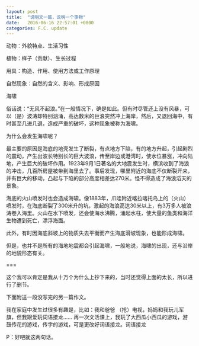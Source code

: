 ```yaml
---
layout: post
title:  "说明文一篇，说明一个事物"
date:   2016-06-16 22:57:01 +0800
categories: F.C. update
---
```

动物：外貌特点、生活习性

植物：样子（贡献）、生长过程

用具：构造、作用、使用方法或工作原理

自然现象：自然的含义、影响、形成原因

海啸

俗话说：“无风不起浪。”在一般情况下，确是如此。但有时尽管还上没有风暴，可以（是）波涛却特别汹涌，高达数米的巨浪突然冲上海岸，然后，又退回海中，有时甚至几进几退，造成严重的破坏，这种现象被称为海啸。

为什么会发生海啸呢？

最主要的原因是海底的地壳发生了断裂，有点地方下陷，有的地方升起，引起剧烈的震动，产生出波长特别长的巨大波浪，传至岸边或港湾时，使水位暴涨，冲向陆地，产生巨大的破坏作用。1923年9月1日著名的大地震发生时，横滨收到了海浪的冲击，几百所房屋被带到海里去了。事后发现，哪里附近的海底不仅断裂开来，并有巨大的移动，凸起与下陷的部分高度相差达270米。怪不得造成了海浪滔天的景象。

海底的火山喷发时也会造成海啸。像1883年，爪哇附近喀拉喀托岛上的（火山）喷发时，在海底断裂了300米升的坑，激起的海浪高达30米以上，有3万多人被浪涛卷入海里。火山在水下喷发，还会使海水沸腾，涌起水柱，使大量的鱼类和海洋生物遭到死亡，漂浮海面。

此外，有时因海底斜坡上的物质失去平衡而产生海底滑坡现象，也能形成海啸。

但是，也并不是所有的海地地震都会引起海啸，一般地说，海啸的出现，还与沿岸的地貌形态有关。

===

这个我可以肯定是我从十万个为什么上抄下来的，当时还觉得上面的太长，所以进行了删节。

下面附送一段没写完的另一篇作文。

我在家庭中发生过很多有趣是，比如：我和爸爸  （抢）电视，妈妈和我玩儿军旗，但我跟爱玩词语接龙……
再一次文活课上，我玩了大西瓜小西瓜的游戏，游鼓传花的游戏，传字的游戏，可是更改好词语接龙。词语接龙

P：好吧就这两句话。